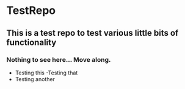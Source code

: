 # TestRepo

## This is a test repo to test various little bits of functionality

### Nothing to see here... Move along.

- Testing this
-Testing that
- Testing another
